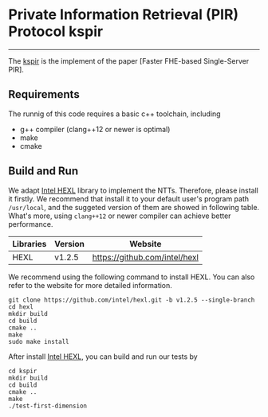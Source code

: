 Private Information Retrieval (PIR)
 Protocol kspir
=====

***

 
The [kspir](https://github.com/parsear/kspir) is the implement of the paper [Faster FHE-based Single-Server PIR].

## Requirements
The runnig of this code requires a basic c++ toolchain, including

* g++ compiler (clang++12 or newer is optimal)
* make
* cmake


## Build and Run
We adapt [Intel HEXL](https://github.com/intel/hexl) library to implement the NTTs.
Therefore, please install it firstly.
We recommend that install it to your default user's program path `/usr/local`, and the suggeted version of them are showed in following table. What's more, using `clang++12` or newer compiler can achieve better performance.

| Libraries | Version | Website |
| ---- | ---- | ---- |
| HEXL  | v1.2.5 | https://github.com/intel/hexl |


We recommend using the following command to install HEXL. You can also refer to the website for more detailed information.

```
git clone https://github.com/intel/hexl.git -b v1.2.5 --single-branch 
cd hexl
mkdir build
cd build
cmake ..
make
sudo make install
```

After install [Intel HEXL](https://github.com/intel/hexl), you can build and run our tests by

```
cd kspir
mkdir build
cd build
cmake ..
make
./test-first-dimension
```
